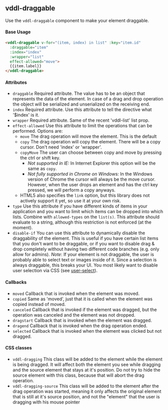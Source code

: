 ## vddl-draggable

Use the `vddl-draggable` component to make your element draggable.

#### Base Usage

```html
<vddl-draggable v-for="(item, index) in list" :key="item.id"
  :draggable="item"
  :index="index"
  :wrapper="list"
  effect-allowed="move">
  {{item.label}}
</vddl-draggable>
```

#### Attributes

* `draggable` Required attribute. The value has to be an object that represents the data of the element. In case of a drag and drop operation the object will be serialized and unserialized on the receiving end.
* `index` Required attribute. Use this attribute to tell the directive what '$index' is it.
* `wrapper` Required attribute. Same of the recent 'vddl-list' list prop.
* `effect-allowed` Use this attribute to limit the operations that can be performed. Options are:
    * `move` The drag operation will move the element. This is the default
    * `copy` The drag operation will copy the element. There will be a copy cursor. Don't need 'index' or 'wrapper'.
    * `copyMove` The user can choose between copy and move by pressing the ctrl or shift key.
        * *Not supported in IE:* In Internet Explorer this option will be the same as `copy`.
        * *Not fully supported in Chrome on Windows:* In the Windows version of Chrome the cursor will always be the move cursor. However, when the user drops an element and has the ctrl key pressed, we will perform a copy anyways.
    * HTML5 also specifies the `link` option, but this library does not actively support it yet, so use it at your own risk.
* `type` Use this attribute if you have different kinds of items in your application and you want to limit which items can be dropped into which lists. Combine with `allowed-types` on the `list(s)`. This attribute should evaluate to a string, although this restriction is not enforced (at the moment).
* `disable-if` You can use this attribute to dynamically disable the draggability of the element. This is useful if you have certain list items that you don't want to be draggable, or if you want to disable drag & drop completely without having two different code branches (e.g. only allow for admins). *Note*: If your element is not draggable, the user is probably able to select text or images inside of it. Since a selection is always draggable, this breaks your UI. You most likely want to disable user selection via CSS (see [user-select](http://stackoverflow.com/a/4407335)).

#### Callbacks

* `moved` Callback that is invoked when the element was moved.
* `copied` Same as 'moved', just that it is called when the element was copied instead of moved.
* `canceled` Callback that is invoked if the element was dragged, but the operation was canceled and the element was not dropped.
* `dragstart` Callback that is invoked when the element was dragged.
* `dragend` Callback that is invoked when the drag operation ended.
* `selected` Callback that is invoked when the element was clicked but not dragged.

#### CSS classes

* `vddl-dragging` This class will be added to the element while the element is being dragged. It will affect both the element you see while dragging and the source element that stays at it's position. Do not try to hide the source element with this class, because that will abort the drag operation.
* `vddl-dragging-source` This class will be added to the element after the drag operation was started, meaning it only affects the original element that is still at it's source position, and not the "element" that the user is dragging with his mouse pointer


